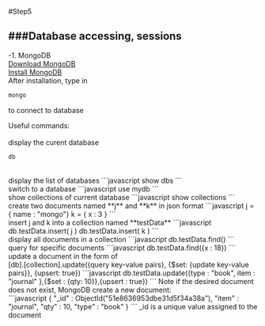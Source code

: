#Step5

###Database accessing, sessions
---
-1. MongoDB<br />
[Download MongoDB](http://www.mongodb.org/downloads)<br />
[Install MongoDB](http://docs.mongodb.org/manual/tutorial/getting-started/)<br />
After installation, type in
```javascript
mongo
```
to connect to database<br />

Useful commands:<br />
<br />
display the curent database
```javascript
db
```
<br />
display the list of databases
```javascript
show dbs
```
<br />
switch to a database
```javascript
use mydb
```
<br />
show collections of current database
```javascript
show collections
```
<br />
create two documents named **j** and **k** in json format
```javascript
j = { name : "mongo"}
k = { x : 3 }
```
<br />
insert j and k into a collection named **testData**
```javascript
db.testData.insert( j )
db.testData.insert( k )
```
<br />
display all documents in a collection
```javascript
db.testData.find()
```
<br />
query for specific documents
```javascript
db.testData.find({x : 18})
```
<br />
update a document in the form of<br />
[db].[collection].update({query key-value pairs}, {$set: {update key-value pairs}}, {upsert: true})
```javascript
db.testData.update({type : "book", item : "journal" },{$set : {qty: 10}},{upsert : true})
```
Note if the desired document does not exist, MongoDB create a new document:

<br />
```javascript
{ "_id" : ObjectId("51e8636953dbe31d5f34a38a"), "item" : "journal", "qty" : 10, "type" : "book" }
```
_id is a unique value assigned to the document
<br />
<br />

